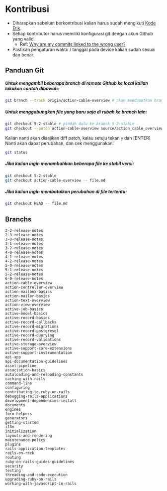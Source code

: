 # Kontribusi

- Diharapkan sebelum berkontribusi kalian harus sudah mengikuti [Kode Etik](CODE_OF_CONDUCT.md).
- Setiap kontributor harus memiliki konfigurasi git dengan akun Github yang valid.
  - Ref: [Why are my commits linked to the wrong user?](https://help.github.com/articles/why-are-my-commits-linked-to-the-wrong-user/)
- Pastikan pengaturan waktu / tanggal pada device kalian sudah sesuai dan benar.

## Panduan Git

##### Untuk mengambil beberapa branch di remote Github ke local kalian lakukan contoh dibawah:
``` bash
git branch --track origin/action-cable-overview # akan mendapatkan branch `action-cable-overview` dari remote origin
```

##### Untuk menggabungkan file yang baru saja di rubah ke branch lain:
``` bash
git checkout 5-2-stable # pindah dulu ke branch 5-2-stable
git checkout --patch action-cable-overview source/action_cable_overview.md # tambahkan file dari branch action-cable-overview ke branch 5-2-stable
```

Kalian nanti akan disajikan diff patch, kalau setuju tekan `y` dan [ENTER]
Nanti akan dapat perubahan, dan cek menggunakan:

``` bash
git status
```

##### Jika kalian ingin menambahkan beberapa file ke stabil versi:
``` bash
git checkout 5-2-stable
git checkout action-cable-overview -- file.md
```

##### Jika kalian ingin membatalkan perubahan di file tertentu:
``` bash
git checkout HEAD -- file.md
```

## Branchs
```
2-2-release-notes
2-3-release-notes
3-0-release-notes
3-1-release-notes
3-2-release-notes
4-0-release-notes
4-1-release-notes
4-2-release-notes
5-0-release-notes
5-1-release-notes
5-2-release-notes
6-0-release-notes
action-cable-overview
action-controller-overview
action-mailbox-basics
action-mailer-basics
action-text-overview
action-view-overview
active-job-basics
active-model-basics
active-record-basics
active-record-callbacks
active-record-migrations
active-record-postgresql
active-record-querying
active-record-validations
active-storage-overview
active-support-core-extensions
active-support-instrumentation
api-app
api-documentation-guidelines
asset-pipeline
association-basics
autoloading-and-reloading-constants
caching-with-rails
command-line
configuring
contributing-to-ruby-on-rails
debugging-rails-applications
development-dependencies-install
documents
engines
form-helpers
generators
getting-started
i18n
initialization
layouts-and-rendering
maintenance-policy
plugins
rails-application-templates
rails-on-rack
routing
ruby-on-rails-guides-guidelines
security
testing
threading-and-code-execution
upgrading-ruby-on-rails
working-with-javascript-in-rails
```
